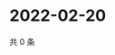 # 2022-02-20

共 0 条

<!-- BEGIN WEIBO -->
<!-- 最后更新时间 Sun Feb 20 2022 19:13:27 GMT+0800 (China Standard Time) -->

<!-- END WEIBO -->
